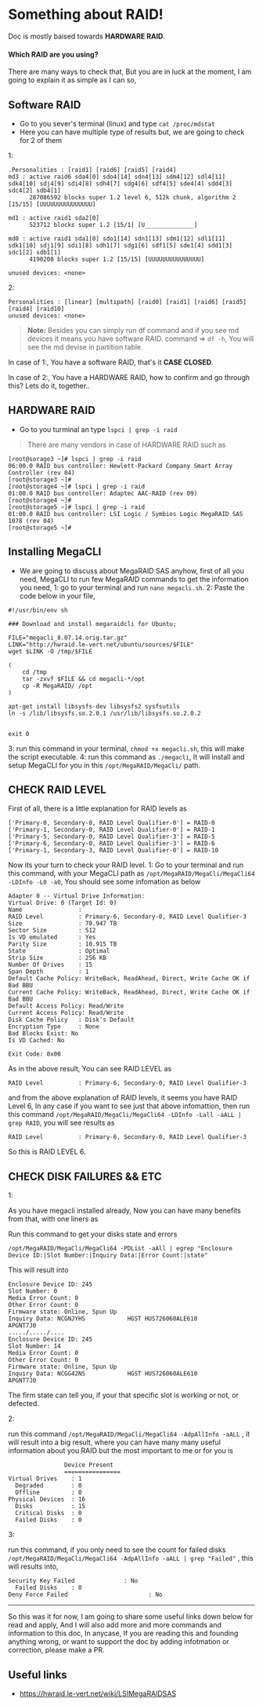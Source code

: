 Something about RAID! 
=================

Doc is mostly baised towards **HARDWARE RAID**.

#### Which RAID are you using?

There are many ways to check that, But you are in luck at the moment, I am going to explain it as simple as I can so,


Software RAID
-------------------

- Go to you sever's terminal (linux) and type `cat /proc/mdstat`
- Here you can have multiple type of results but, we are going to check for 2 of them

1:
```
.Personalities : [raid1] [raid6] [raid5] [raid4]
md3 : active raid6 sda4[0] sdo4[14] sdn4[13] sdm4[12] sdl4[11] sdk4[10] sdj4[9] sdi4[8] sdh4[7] sdg4[6] sdf4[5] sde4[4] sdd4[3] sdc4[2] sdb4[1]
      287086592 blocks super 1.2 level 6, 512k chunk, algorithm 2 [15/15] [UUUUUUUUUUUUUUU]

md1 : active raid1 sda2[0]
      523712 blocks super 1.2 [15/1] [U______________]

md0 : active raid1 sda1[0] sdo1[14] sdn1[13] sdm1[12] sdl1[11] sdk1[10] sdj1[9] sdi1[8] sdh1[7] sdg1[6] sdf1[5] sde1[4] sdd1[3] sdc1[2] sdb1[1]
      4190208 blocks super 1.2 [15/15] [UUUUUUUUUUUUUUU]

unused devices: <none>
```
2:
```
Personalities : [linear] [multipath] [raid0] [raid1] [raid6] [raid5] [raid4] [raid10] 
unused devices: <none>
```

> **Note:**
> Besides you can simply run df command and if you see md devices it means you have software RAID.
> command => `df -h`, You will see the md devise in partition table.

In case of 1:, You have a software RAID, that's it **CASE CLOSED**.

In case of 2:, You have a HARDWARE RAID, how to confirm and go through this? Lets do it, together..


HARDWARE RAID
--------------

- Go to you turminal an type `lspci | grep -i raid`
> There are many vendors in case of HARDWARE RAID such as
```
[root@sorage3 ~]# lspci | grep -i raid
06:00.0 RAID bus controller: Hewlett-Packard Company Smart Array Controller (rev 04)
[root@storage3 ~]#
[root@storage4 ~]# lspci | grep -i raid
01:00.0 RAID bus controller: Adaptec AAC-RAID (rev 09)
[root@storage4 ~]#
[root@storage5 ~]# lspci | grep -i raid
01:00.0 RAID bus controller: LSI Logic / Symbios Logic MegaRAID SAS 1078 (rev 04)
[root@storage5 ~]#
```

Installing MegaCLI
------------------

- We are going to discuss about MegaRAID SAS anyhow, first of all you need, MegaCLI to run few MegaRAID commands to get the information you need,
1: go to your terminal and run `nano megacli.sh`.
2: Paste the code below in your file,

```
#!/usr/bin/env sh

### Download and install megaraidcli for Ubuntu;
 
FILE="megacli_8.07.14.orig.tar.gz"
LINK="http://hwraid.le-vert.net/ubuntu/sources/$FILE"
wget $LINK -O /tmp/$FILE
 
(
	cd /tmp
	tar -zxvf $FILE && cd megacli-*/opt
	cp -R MegaRAID/ /opt
)

apt-get install libsysfs-dev libsysfs2 sysfsutils
ln -s /lib/libsysfs.so.2.0.1 /usr/lib/libsysfs.so.2.0.2


exit 0
```
3: run this command in your terminal, `chmod +x megacli.sh`, this will make the script executable.
4: run this command as `./megacli`, It will install and setup MegaCLI for you in this `/opt/MegaRAID/MegaCli/` path.

CHECK RAID LEVEL
----------------

First of all, there is a little explanation for RAID levels as
```
['Primary-0, Secondary-0, RAID Level Qualifier-0'] = RAID-0
['Primary-1, Secondary-0, RAID Level Qualifier-0'] = RAID-1
['Primary-5, Secondary-0, RAID Level Qualifier-3'] = RAID-5
['Primary-6, Secondary-0, RAID Level Qualifier-3'] = RAID-6
['Primary-1, Secondary-3, RAID Level Qualifier-0'] = RAID-10
```

Now its your turn to check your RAID level.
1: Go to your terminal and run this command, with your MegaCLI path as `/opt/MegaRAID/MegaCli/MegaCli64 -LDInfo -L0 -a0`, You should see some infomation as below

```
Adapter 0 -- Virtual Drive Information:
Virtual Drive: 0 (Target Id: 0)
Name                :
RAID Level          : Primary-6, Secondary-0, RAID Level Qualifier-3
Size                : 70.947 TB
Sector Size         : 512
Is VD emulated      : Yes
Parity Size         : 10.915 TB
State               : Optimal
Strip Size          : 256 KB
Number Of Drives    : 15
Span Depth          : 1
Default Cache Policy: WriteBack, ReadAhead, Direct, Write Cache OK if Bad BBU
Current Cache Policy: WriteBack, ReadAhead, Direct, Write Cache OK if Bad BBU
Default Access Policy: Read/Write
Current Access Policy: Read/Write
Disk Cache Policy   : Disk's Default
Encryption Type     : None
Bad Blocks Exist: No
Is VD Cached: No

Exit Code: 0x00
```

As in the above result, You can see RAID LEVEL as
```
RAID Level          : Primary-6, Secondary-0, RAID Level Qualifier-3
```
and from the above explanation of RAID levels, it seems you have RAID Level 6, In any case if you want to see just that above infomattion, then run this command `/opt/MegaRAID/MegaCli/MegaCli64 -LDInfo -Lall -aALL | grep RAID`, you will see results as

```
RAID Level          : Primary-6, Secondary-0, RAID Level Qualifier-3
```
So this is RAID LEVEL 6.


CHECK DISK FAILURES && ETC
-------------------

1:

As you have megacli installed already, Now you can have many benefits from that, with one liners as

Run this command to get your disks state and errors

```
/opt/MegaRAID/MegaCli/MegaCli64 -PDList -aAll | egrep "Enclosure Device ID:|Slot Number:|Inquiry Data:|Error Count:|state"
```
This will result into
```
Enclosure Device ID: 245
Slot Number: 0
Media Error Count: 0
Other Error Count: 0
Firmware state: Online, Spun Up
Inquiry Data: NCGNJYHS            HGST HUS726060ALE610                    APGNT7J0
...../...../....
Enclosure Device ID: 245
Slot Number: 14
Media Error Count: 0
Other Error Count: 0
Firmware state: Online, Spun Up
Inquiry Data: NCGG42NS            HGST HUS726060ALE610                    APGNT7J0

```
The firm state can tell you, if your that specific slot is working or not, or defected.

2:

run this command `/opt/MegaRAID/MegaCli/MegaCli64 -AdpAllInfo -aALL` , it will result into a big result, where you can have many many useful information about you RAID but the most important to me or for you is

```
                Device Present
                ================
Virtual Drives    : 1 
  Degraded        : 0 
  Offline         : 0 
Physical Devices  : 16 
  Disks           : 15 
  Critical Disks  : 0 
  Failed Disks    : 0 

```

3:

run this command, if you only need to see the count for failed disks `/opt/MegaRAID/MegaCli/MegaCli64 -AdpAllInfo -aALL | grep "Failed"` , this will results into,

```
Security Key Failed              : No
  Failed Disks    : 0 
Deny Force Failed                       : No
```



----------------------

So this was it for now, I am going to share some useful links down below for read and apply, And I will also add more and more commands and information to this doc, In anycase, If you are reading this and founding anything wrong, or want to support the doc by adding infotmation or correction, please make a PR.

Useful links
-----------
- https://hwraid.le-vert.net/wiki/LSIMegaRAIDSAS
